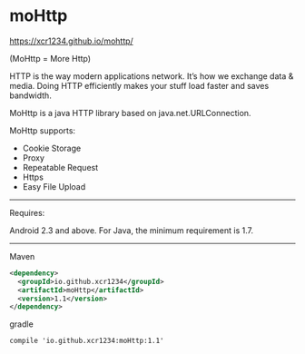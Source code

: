 # moHttp

https://xcr1234.github.io/mohttp/

(MoHttp = More Http)  

HTTP is the way modern applications network. It’s how we exchange data & media. Doing HTTP efficiently makes your stuff load faster and saves bandwidth.  

MoHttp is a java HTTP library based on java.net.URLConnection.

MoHttp supports:  

*   Cookie Storage  
*   Proxy
*   Repeatable Request
*   Https
*   Easy File Upload

---

Requires: 

Android 2.3 and above. For Java, the minimum requirement is 1.7.  

---

Maven

```xml
<dependency>
  <groupId>io.github.xcr1234</groupId>
  <artifactId>moHttp</artifactId>
  <version>1.1</version>
</dependency>
```

gradle

`compile 'io.github.xcr1234:moHttp:1.1'`


